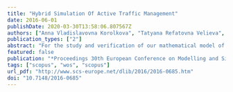 ```yaml
---
title: "Hybrid Simulation Of Active Traffic Management"
date: 2016-06-01
publishDate: 2020-03-30T13:58:06.807567Z
authors: ["Anna Vladislavovna Korolkova", "Tatyana Refatovna Velieva", "Pavel Avanesovich Abaev", "Leonid Antonovich Sevastianov", "Dmitry Sergeevich Kulyabov"]
publication_types: ["2"]
abstract: "For the study and verification of our mathematical model of RED-like active traffic management module a discrete simulation model and a continuous analytical model were developed. However, for various reasons, these implementations are not entirely satisfactory. It is necessary to develop a more adequate simulation model, possibly using a different modeling paradigm. In order to modeling of the TCP source, the RED control module, and the process of their interaction it is proposed to use a hybrid (continuous-discrete) approach. For computer implementation of the model the physical modeling language Modelica is used. Because the language Modelica has multiple implementations we have selected the OpenModelica compiler. The hybrid approach allows us to take into account the transitions between different states in the continuous model of the TCP protocol. The hybrid approach simplified the consideration of the model due to the conversion of a differential inclusions into a set of differential equations with discrete transitions. The considered approach allowed to obtain a simple simulation model of interaction between RED module and TCP source. This model has great potential for expansion. It is possible to implement different types of TCP and RED. Furthermore, it is possible to use a hybrid approach not only for the simulation but also for analytical modeling."
featured: false
publication: "*Proceedings 30th European Conference on Modelling and Simulation*"
tags: ["scopus", "wos", "scopus"]
url_pdf: "http://www.scs-europe.net/dlib/2016/2016-0685.htm"
doi: "10.7148/2016-0685"
---
```


